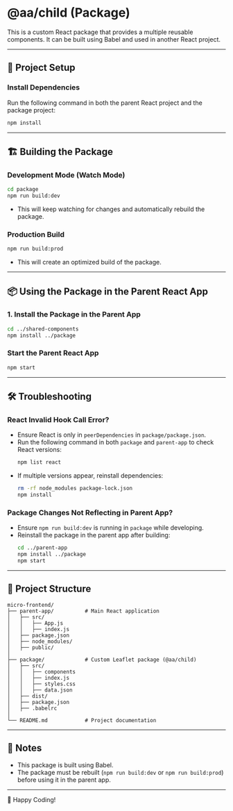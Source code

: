 # @aa/child (Package)

This is a custom React package that provides a multiple reusable components. It can be built using Babel and used in another React project.

---

## 🚀 Project Setup

### Install Dependencies

Run the following command in both the parent React project and the package project:

```sh
npm install
```

---

## 🏗 Building the Package

### Development Mode (Watch Mode)

```sh
cd package
npm run build:dev
```

- This will keep watching for changes and automatically rebuild the package.

### Production Build

```sh
npm run build:prod
```

- This will create an optimized build of the package.

---

## 📦 Using the Package in the Parent React App

### 1. Install the Package in the Parent App

```sh
cd ../shared-components
npm install ../package
```

### Start the Parent React App

```sh
npm start
```

---

## 🛠 Troubleshooting

### React Invalid Hook Call Error?

- Ensure React is only in `peerDependencies` in `package/package.json`.
- Run the following command in both `package` and `parent-app` to check React versions:
  ```sh
  npm list react
  ```
- If multiple versions appear, reinstall dependencies:
  ```sh
  rm -rf node_modules package-lock.json
  npm install
  ```

### Package Changes Not Reflecting in Parent App?

- Ensure `npm run build:dev` is running in `package` while developing.
- Reinstall the package in the parent app after building:
  ```sh
  cd ../parent-app
  npm install ../package
  npm start
  ```

---

## 📜 Project Structure

```
micro-frontend/
├── parent-app/          # Main React application
│   ├── src/
│   │   ├── App.js
│   │   ├── index.js
│   ├── package.json
│   ├── node_modules/
│   ├── public/
│
├── package/             # Custom Leaflet package (@aa/child)
│   ├── src/
│   │   ├── components
│   │   ├── index.js
│   │   ├── styles.css
│   │   ├── data.json
│   ├── dist/
│   ├── package.json
│   ├── .babelrc
│
└── README.md            # Project documentation
```

---

## 📌 Notes

- This package is built using Babel.
- The package must be rebuilt (`npm run build:dev` or `npm run build:prod`) before using it in the parent app.

---

🚀 Happy Coding!
